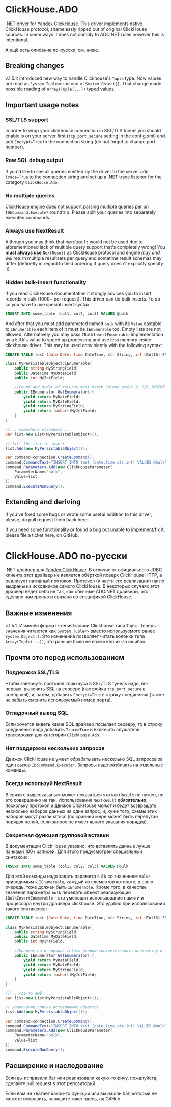 # ClickHouse.ADO
.NET driver for [Yandex ClickHouse](http://clickhouse.yandex). This driver implements native ClickHouse protocol, shamelessly ripped out of original ClickHouse sources. In some ways it does not comply to ADO.NET 
rules however this is intentional.


А ещё есть описание по-русски, см. ниже.
## Breaking changes
v.1.5.1: Introduced new way to handle Clickhouse's `Tuple` type. Now values are read as `System.Tuple<>` instead of `System.Object[]`. That change made possible reading of `Array(Tuple(...))` typed values.
## Important usage notes
### SSL/TLS support
In order to wrap your clickhouse connection in SSL/TLS tunnel you should enable is on your server first (`tcp_port_secure` setting in the config.xml) and add `Encrypt=True` to the connection string (do not forget to change port number).
### Raw SQL debug output
If you'd like to see all queries emitted by the driver to the server add `Trace=True` to the connection string and set up a .NET trace listener for the category `ClickHouse.Ado`.  
### No multiple queries
ClickHouse engine does not support parsing multiple queries per on `IDbCommand.Execute*` roundtrip. Please split your queries into separately executed commands.

### Always use NextResult
Although you may think that `NextResult` would not be used due to aforementioned lack of multiple query support that's completely wrong! You **must always use** `NextResult` 
as ClickHouse protocol and engine *may and will* return multiple resultsets per query and sometime result schemas may differ (definetly in regard to field 
ordering if query doesn't explicitly specify it).

### Hidden bulk-insert functionality
If you read ClickHouse documentation it stongly advices you to insert records in bulk (1000+ per request). This driver can do bulk inserts. To do so you have to use special
insert syntax:

```SQL
INSERT INTO some_table (col1, col2, col3) VALUES @bulk
```

And after that you must add parameted named `bulk` with its `Value` castable to `IEnumerable` each item of it must be `IEnumerable` too. Empty lists are not allowed.
Alternatively you may pass `IBulkInsertEnumerable` implementation as a `bulk`'s value to speed up processing and use less memory inside clickhouse driver.
This may be used conviniently with the following syntax:

```SQL
CREATE TABLE test (date Date, time DateTime, str String, int UInt16) ENGINE=MergeTree(date,(time,str,int), 8192)
```

```C#
class MyPersistableObject:IEnumerable{
	public string MyStringField;
	public DateTime MyDateField;
	public int MyIntField;

	//Count and order of returns must match column order in SQL INSERT
	public IEnumerator GetEnumerator(){
		yield return MyDateField;
		yield return MyDateField;
		yield return MyStringField;
		yield return (ushort)MyIntField;
	}
}

//... somewhere elsewhere ...
var list=new List<MyPersistableObject>();

// fill the list to insert
list.Add(new MyPersistableObject());

var command=connection.CreateCommand();
command.CommandText="INSERT INTO test (date,time,str,int) VALUES @bulk";
command.Parameters.Add(new ClickHouseParameter{
	ParameterName="bulk",
	Value=list
});
command.ExecuteNonQuery();
```

## Extending and deriving
If you've fixed some bugs or wrote some useful addition to this driver, please, do pull request them back here. 

If you need some functionality or found a bug but unable to implement/fix it, please file a ticket here, on GitHub.

# ClickHouse.ADO по-русски
.NET драйвер для [Yandex ClickHouse](http://clickhouse.yandex). В отличие от официального JDBC клиента этот драйвер не является обёрткой поверх ClickHouse HTTP, а реализует нативный протокол. Протокол (и части его реализации) нагло выдраны из исходников самого ClickHouse. В некоторых случаях этот драйвер ведёт себя не так, как обычные ADO.NET драйверы, это сделано намеренно и связано со спецификой ClickHouse.

## Важные изменения
v.1.5.1. Изменён формат чтения/записи Clickhouse типа `Tuple`. Теперь значения читаются как `System.Tuple<>` вместо используемого ранее `System.Object[]`. Это изменение позволяет читать колонки типа `Array(Tuple(...))`, что раньше было не возможно из-за ошибок.
## Прочти это перед использованием
### Поддержка SSL/TLS
Чтобы завернуть протокол кликхауса в SSL/TLS тунель надо, во-первых, включить SSL на сервере (настройка `tcp_port_secure` в config.xml), и, затем, добавить `Encrypt=True` в строку соединения (также не забыть сменить используемый номер порта).
### Отладочный вывод SQL
Если хочется видеть какие SQL драйвер посылает серверу, то в строку соединения надо добавить `Trace=True` и включить слушатель трассировки для категории `ClickHouse.Ado`.
### Нет поддержки нескольких запросов
Движок ClickHouse не умеет обрабатывать несколько SQL запросов за один вызов `IDbCommand.Execute*`. Запросы надо разбивать на отдельные команды.

### Всегда используй NextResult
В связи с вышесказаным может показаться что `NextResult` не нужен, но это совершенно не так. Использование `NextResult` **обязательно**, поскольку протокол и движок ClickHouse *может и будет* возвращать несколько наборов данных на один запрос, и, хуже того, схемы этих наборов могут различаться (по крайней мере может быть перепутан порядок полей, если запрос не имеет явного указания порядка).

### Секретная функция групповой вставки
В документации ClickHouse указано, что вставлять данные лучше пачками 100+ записей. Для этого предусмотрен специальный синтаксис:

```SQL
INSERT INTO some_table (col1, col2, col3) VALUES @bulk
```

Для этой команды надо задать параметр `bulk` со значением `Value` приводимым к `IEnumerable`, каждый из элементов которого, в свою очередь, тоже должен быть `IEnumerable`.
Кроме того, в качестве значения параметра `bulk` передать объект реализующий `IBulkInsertEnumerable` - это уменьшит использование памяти и процессора внутри драйвера clickhouse.
Это удобно при использовании такого синтаксиса:

```SQL
CREATE TABLE test (date Date, time DateTime, str String, int UInt16) ENGINE=MergeTree(date,(time,str,int), 8192)
```

```C#
class MyPersistableObject:IEnumerable{
	public string MyStringField;
	public DateTime MyDateField;
	public int MyIntField;

	//Количество и порядок return должны соответствовать количеству и порядку полей в SQL INSERT
	public IEnumerator GetEnumerator(){
		yield return MyDateField;
		yield return MyDateField;
		yield return MyStringField;
		yield return (ushort)MyIntField;
	}
}

//... где-то ещё ...
var list=new List<MyPersistableObject>();

// заполнение списка вставляемых объектов
list.Add(new MyPersistableObject());

var command=connection.CreateCommand();
command.CommandText="INSERT INTO test (date,time,str,int) VALUES @bulk";
command.Parameters.Add(new ClickHouseParameter{
	ParameterName="bulk",
	Value=list
});
command.ExecuteNonQuery();
```

## Расширение и наследование
Если вы исправили баг или реализовали какую-то фичу, пожалуйста, сделайте pull request в этот репозиторий.

Если вам не хватает какой-то функции или вы нашли баг, который не можете исправить, напишите тикет здесь, на GitHub.
